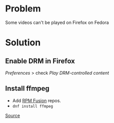 # Problem

Some videos can't be played on Firefox on Fedora

# Solution

## Enable DRM in Firefox

_Preferences_ > check _Play DRM-controlled content_

## Install ffmpeg

- Add [RPM Fusion](https://rpmfusion.org/) repos.
- `dnf install ffmpeg`

[Source](https://ask.fedoraproject.org/en/question/112066/cant-play-mp4h264-video-on-fedora-26-firefox/)